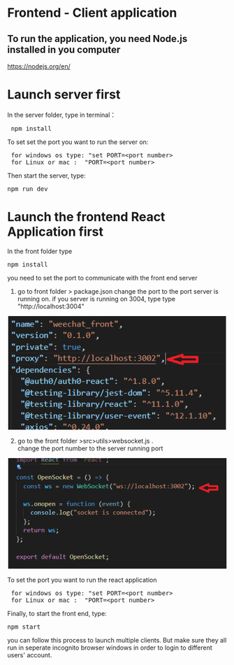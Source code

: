 # Frontend - Client application

## To run the application, you need Node.js installed in you computer

https://nodejs.org/en/

<h1> Launch server first</h1>

In the server folder, type in terminal： <br />

<pre> npm install</pre>

To set set the port you want to run the server on:

<pre> for windows os type: "set PORT=&ltport number&gt
 for Linux or mac :  "PORT=&ltport number&gt </pre>

Then start the server, type:

<pre>npm run dev</pre>

<h1> Launch the frontend React Application first</h1>
In the front folder type

<pre>npm install</pre>

you need to set the port to communicate with the front end server

1.  go to front folder > package.json change the port to the port server is running on. if you server is running on 3004, type type "http://localhost:3004"

<p align="center">
  <img src="./instruction pic/change_port1.png" width="500" title="hover text">

2. go to the front folder >src>utils>websocket.js . <br/>
   change the port number to the server running port

<p align="center">
  <img src="./instruction pic/change_port2.png" width="500" title="hover text">

To set the port you want to run the react application

<pre> for windows os type: "set PORT=&ltport number&gt
 for Linux or mac :  "PORT=&ltport number&gt </pre>

Finally, to start the front end, type:

<pre>npm start</pre>

you can follow this process to launch multiple clients. But make sure they all run in seperate incognito browser windows in order to login to different users' account.
